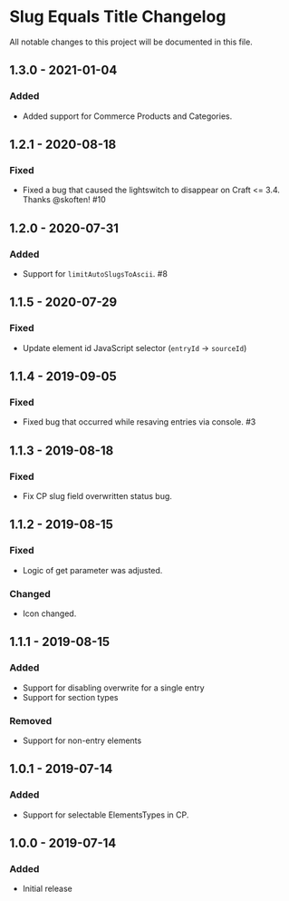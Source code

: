 # Slug Equals Title Changelog
All notable changes to this project will be documented in this file.

## 1.3.0 - 2021-01-04
### Added
- Added support for Commerce Products and Categories.

## 1.2.1 - 2020-08-18
### Fixed
- Fixed a bug that caused the lightswitch to disappear on Craft <= 3.4. Thanks @skoften! #10

## 1.2.0 - 2020-07-31
### Added
- Support for `limitAutoSlugsToAscii`. #8

## 1.1.5 - 2020-07-29
### Fixed
- Update element id JavaScript selector (`entryId` -> `sourceId`)

## 1.1.4 - 2019-09-05
### Fixed
- Fixed bug that occurred while resaving entries via console. #3

## 1.1.3 - 2019-08-18
### Fixed
- Fix CP slug field overwritten status bug.

## 1.1.2 - 2019-08-15
### Fixed
- Logic of get parameter was adjusted.

### Changed
- Icon changed.

## 1.1.1 - 2019-08-15
### Added
- Support for disabling overwrite for a single entry
- Support for section types

### Removed
- Support for non-entry elements

## 1.0.1 - 2019-07-14
### Added
- Support for selectable ElementsTypes in CP.

## 1.0.0 - 2019-07-14
### Added
- Initial release
